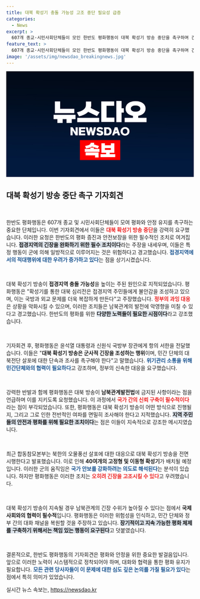 ```yaml
---
title: 대북 확성기 충돌 가능성 고조 중단 필요성 급증
categories:
  - News
excerpt: >
  607개 종교·시민사회단체들이 모인 한반도 평화행동이 대북 확성기 방송 중단을 촉구하며 긴급 기자회견을 열었다. 그들은 이 행동이 접경지역 긴장을 고조시킬 수 있다며 정부의 군사적 대응을 강력히 비판했다.
feature_text: >
  607개 종교·시민사회단체들이 모인 한반도 평화행동이 대북 확성기 방송 중단을 촉구하며 긴급 기자회견을 열었다. 그들은 이 행동이 접경지역 긴장을 고조시킬 수 있다며 정부의 군사적 대응을 강력히 비판했다.
image: '/assets/img/newsdao_breakingnews.jpg'
---
```


<p><img src="/assets/img/newsdao_breakingnews.jpg" alt="implanttips 속보" /></p>

<h2 data-ke-size="size26">대북 확성기 방송 중단 촉구 기자회견</h2>

<p data-ke-size="size16">&nbsp;</p>

<p>한반도 평화행동은 607개 종교 및 시민사회단체들이 모여 평화와 안정 유지를 촉구하는 중요한 단체입니다. 이번 기자회견에서 이들은 <b><span style="color: #ee2323;">대북 확성기 방송 중단</span></b>을 강력히 요구했습니다. 이러한 요청은 한반도의 평화 증진과 안전보장을 위한 필수적인 조치로 여겨집니다. <b><span style="background-color: #21538527;">접경지역의 긴장을 완화하기 위한 필수 조치이다</span></b>라는 주장을 내세우며, 이들은 특정 행동이 군에 의해 일방적으로 이루어지는 것은 위험하다고 경고했습니다.  <b><span style="color: #1a5490;">접경지역에서의 적대행위에 대한 우려가 증가하고 있다</span></b>는 점을 상기시켰습니다.</p>

<p data-ke-size="size16">&nbsp;</p>

<p>대북 확성기 방송이 <b>접경지역 충돌 가능성</b>을 높이는 주된 원인으로 지적되었습니다. 평화행동은 "확성기를 통한 대북 심리전은 접경지역 주민들에게 불안감을 조성하고 있으며, 이는 국방과 외교 문제를 더욱 복잡하게 만든다"고 주장했습니다. <b><span style="color: #ee2323;">정부의 과잉 대응</span></b>은 상황을 악화시킬 수 있으며, 이러한 조치들은 남북관계의 발전에 악영향을 미칠 수 있다고 경고했습니다. 한반도의 평화를 위한 <b><span style="background-color: #21538527;">다양한 노력들이 필요한 시점이다</span></b>라고 강조했습니다.</p>

<p data-ke-size="size16">&nbsp;</p>

<p>기자회견 후, 평화행동은 윤석열 대통령과 신원식 국방부 장관에게 항의 서한을 전달했습니다. 이들은 "<b>대북 확성기 방송은 군사적 긴장을 조성하는 행위</b>이며, 민간 단체의 대북전단 살포에 대한 단속과 조사를 촉구해야 한다"고 말했습니다. <b><span style="color: #1a5490;">위기관리 소통을 위해 민간단체와의 협력이 필요하다</span></b>고 강조하며, 정부의 신속한 대응을 요구했습니다.</p>

<p data-ke-size="size16">&nbsp;</p>

<p>강력한 반발과 함께 평화행동은 대북 방송이 <b>남북관계발전법</b>에 금지된 사항이라는 점을 언급하며 이를 지키도록 요청했습니다. 이 과정에서 <b><span style="color: #ee2323;">국가 간의 신뢰 구축이 필수적이다</span></b>라는 점이 부각되었습니다. 또한, 평화행동은 대북 확성기 방송이 어떤 방식으로 진행될지, 그리고 그로 인한 전반적인 여파를 면밀히 조사해야 한다고 지적했습니다. <b><span style="background-color: #21538527;">지역 주민들의 안전과 평화를 위해 필요한 조치이다</span></b>는 점은 이들이 지속적으로 강조한 메시지였습니다.</p>

<p data-ke-size="size16">&nbsp;</p>

<p>최근 합동참모본부는 북한의 오물풍선 살포에 대한 대응으로 대북 확성기 방송을 전면 시행한다고 발표했습니다. 이로 인해 <b>40여개의 고정형 및 이동형 확성기</b>가 배치될 예정입니다. 이러한 군의 움직임은 <b><span style="color: #1a5490;">국가 안보를 강화하려는 의도로 해석된다</span></b>는 분석이 있습니다. 하지만 평화행동은 이러한 조치는 <b><span style="color: #ee2323;">오히려 긴장을 고조시킬 수 있다</span></b>고 우려했습니다.</p>

<p data-ke-size="size16">&nbsp;</p>

<p>대북 확성기 방송이 지속될 경우 남북관계의 긴장 수위가 높아질 수 있다는 점에서 <b>국제 사회와의 협력이 필수적</b>입니다. 평화행동은 이러한 위험성을 인식하고, 민간 단체와 정부 간의 대화 채널을 복원할 것을 주장하고 있습니다. <b><span style="background-color: #21538527;">장기적이고 지속 가능한 평화 체제를 구축하기 위해서는 책임 있는 행동이 요구된다</span></b>고 덧붙였습니다.</p>

<p data-ke-size="size16">&nbsp;</p>

<p>결론적으로, 한반도 평화행동의 기자회견은 평화와 안정을 위한 중요한 발걸음입니다. 앞으로 이러한 노력이 시스템적으로 정착되어야 하며, 대화와 협력을 통한 평화 유지가 필요합니다. <b><span style="color: #1a5490;">모든 관련 당사자들이 이 문제에 대한 심도 깊은 논의를 가질 필요가 있다</span></b>는 점에서 특히 의미가 있었습니다.</p>
실시간 뉴스 속보는, <a href="https://newsdao.kr" rel="dofollow">https://newsdao.kr</a>


